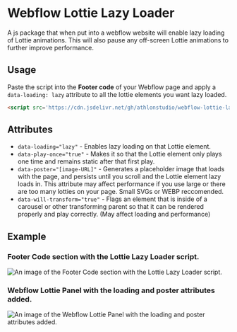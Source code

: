# Webflow Lottie Lazy Loader
A js package that when put into a webflow website will enable lazy loading of Lottie animations. This will also pause any off-screen Lottie animations to further improve performance.

## Usage
Paste the script into the **Footer code** of your Webflow page and apply a `data-loading: lazy` attribute to all the lottie elements you want lazy loaded.

```html
<script src='https://cdn.jsdelivr.net/gh/athlonstudio/webflow-lottie-lazy-loader@2.0/src/lottieLazyLoading.min.js'></script>
```

## Attributes
- `data-loading="lazy"` - Enables lazy loading on that Lottie element.
- `data-play-once="true"` - Makes it so that the Lottie element only plays one time and remains static after that first play.
- `data-poster="[image-URL]"` - Generates a placeholder image that loads with the page, and persists until you scroll and the Lottie element lazy loads in. This attribute may affect performance if you use large or there are too many lotties on your page. Small SVGs or WEBP reccomended.
- `data-will-transform="true"` - Flags an element that is inside of a carousel or other transforming parent so that it can be rendered properly and play correctly. (May affect loading and performance)

## Example 
### Footer Code section with the Lottie Lazy Loader script.
![An image of the Footer Code section with the Lottie Lazy Loader script.](https://github.com/athlonstudio/webflow-lottie-lazy-loader/assets/162381441/3d41b60b-3f74-4c88-8934-1652417cb3ee)

### Webflow Lottie Panel with the loading and poster attributes added.
![An image of the Webflow Lottie Panel with the loading and poster attributes added.](https://github.com/athlonstudio/webflow-lottie-lazy-loader/assets/162381441/b383f49c-f136-4f62-b076-e1055541c58b)
